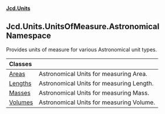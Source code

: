#### [Jcd.Units](index.md 'index')

## Jcd.Units.UnitsOfMeasure.Astronomical Namespace

Provides units of measure for various Astronomical unit types.

| Classes                                                               |                                          |
|:----------------------------------------------------------------------|:-----------------------------------------|
| [Areas](Areas.md 'Jcd.Units.UnitsOfMeasure.Astronomical.Areas')       | Astronomical Units for measuring Area.   |
| [Lengths](Lengths.md 'Jcd.Units.UnitsOfMeasure.Astronomical.Lengths') | Astronomical Units for measuring Length. |
| [Masses](Masses.md 'Jcd.Units.UnitsOfMeasure.Astronomical.Masses')    | Astronomical Units for measuring Mass.   |
| [Volumes](Volumes.md 'Jcd.Units.UnitsOfMeasure.Astronomical.Volumes') | Astronomical Units for measuring Volume. |
